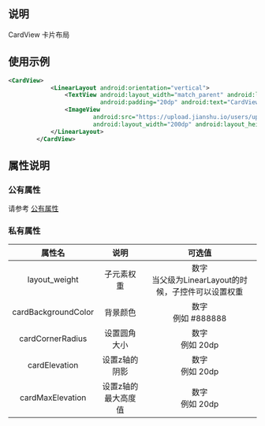## 说明
CardView 卡片布局

## 使用示例
```xml
<CardView>
            <LinearLayout android:orientation="vertical">
                <TextView android:layout_width="match_parent" android:layout_height="wrap_content"
                          android:padding="20dp" android:text="CardView演示"/>
                <ImageView
                        android:src="https://upload.jianshu.io/users/upload_avatars/4321745/406ef6d9-28c1-4f35-8cee-37818cc404af.jpg"
                        android:layout_width="200dp" android:layout_height="200dp" android:scaleType="CENTER_CROP"/>
            </LinearLayout>
        </CardView>
```

## 属性说明

### 公有属性
请参考 [公有属性](/zh-cn/funcs/ui/ui-native-view.md#公有属性)

### 私有属性

| 属性名 | 说明 | 可选值 |
| :------: | :------: | :------: |
| layout_weight | 子元素权重 | 数字<br/>当父级为LinearLayout的时候，子控件可以设置权重|
| cardBackgroundColor | 背景颜色 | 数字 <br/>例如 #888888|
| cardCornerRadius | 设置圆角大小 |  数字 <br/>例如 20dp|
| cardElevation | 设置z轴的阴影 | 数字 <br/>例如 20dp|
| cardMaxElevation | 设置z轴的最大高度值 |数字 <br/>例如 20dp|